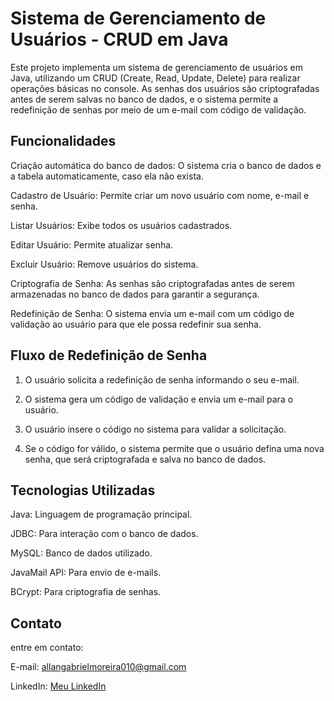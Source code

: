 # Sistema de Gerenciamento de Usuários - CRUD em Java
Este projeto implementa um sistema de gerenciamento de usuários em Java, utilizando um CRUD (Create, Read, Update, Delete) para realizar operações básicas no console. As senhas dos usuários são criptografadas antes de serem salvas no banco de dados, e o sistema permite a redefinição de senhas por meio de um e-mail com código de validação.

## Funcionalidades

Criação automática do banco de dados: O sistema cria o banco de dados e a tabela automaticamente, caso ela não exista.

Cadastro de Usuário: Permite criar um novo usuário com nome, e-mail e senha.

Listar Usuários: Exibe todos os usuários cadastrados.

Editar Usuário: Permite atualizar senha.

Excluir Usuário: Remove usuários do sistema.

Criptografia de Senha: As senhas são criptografadas antes de serem armazenadas no banco de dados para garantir a segurança.

Redefinição de Senha: O sistema envia um e-mail com um código de validação ao usuário para que ele possa redefinir sua senha.

## Fluxo de Redefinição de Senha
1. O usuário solicita a redefinição de senha informando o seu e-mail.
    
2. O sistema gera um código de validação e envia um e-mail para o usuário.

3. O usuário insere o código no sistema para validar a solicitação.

4. Se o código for válido, o sistema permite que o usuário defina uma nova senha, que será criptografada e salva no banco de dados.

## Tecnologias Utilizadas
Java: Linguagem de programação principal.

JDBC: Para interação com o banco de dados.

MySQL: Banco de dados utilizado.

JavaMail API: Para envio de e-mails.

BCrypt: Para criptografia de senhas.

## Contato
entre em contato:

E-mail: allangabrielmoreira010@gmail.com

LinkedIn: [Meu LinkedIn](https://www.linkedin.com/in/allan-gabriel-moreira-da-silva-9090a9271/)

